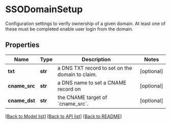 # SSODomainSetup

Configuration settings to verify ownership of a given domain. At least one of these must be completed enable user login from the domain.

## Properties

| Name          | Type    | Description                                     | Notes      |
| ------------- | ------- | ----------------------------------------------- | ---------- |
| **txt**       | **str** | a DNS TXT record to set on the domain to claim. | [optional] |
| **cname_src** | **str** | a DNS name to set a CNAME record on             | [optional] |
| **cname_dst** | **str** | the CNAME target of &#x60;cname_src&#x60;.      | [optional] |

[[Back to Model list]](../README.md#documentation-for-models) [[Back to API list]](../README.md#documentation-for-api-endpoints) [[Back to README]](../README.md)
